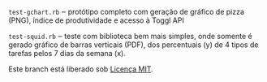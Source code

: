 `test-gchart.rb` ‒ protótipo completo com geração de gráfico de pizza (PNG), índice de produtividade e acesso à Toggl API

`test-squid.rb` ‒ teste com biblioteca bem mais simples, onde somente é gerado gráfico de barras verticais (PDF), dos percentuais (y) de 4 tipos de tarefas pelos 7 dias da semana (x).

Este branch está liberado sob [Licença MIT](LICENSE).
